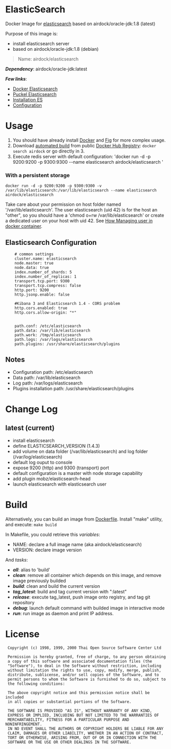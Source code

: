 # ElasticSearch

Docker Image for [elasticsearch](http://www.elasticsearch.com/) based on airdock/oracle-jdk:1.8 (latest)


Purpose of this image is:

- install elasticsearch server
- based on airdock/oracle-jdk:1.8 (debian)

> Name: airdock/elasticsearch

***Dependency***: airdock/oracle-jdk:latest

***Few links***:

- [Docker Elasticsearch](https://github.com/dockerfile/elasticsearch)
- [Puckel Elasticsearch](https://github.com/puckel/dockerfiles)
- [Installation ES](http://www.elasticsearch.org/guide/en/elasticsearch/reference/current/setup-repositories.html)
- [Configuration](http://elasticsearch.org/guide/en/elasticsearch/reference/current/setup-configuration.html)



# Usage

1. You should have already install [Docker](https://www.docker.com/) and [Fig](http://www.fig.sh/) for more complex usage.
2. Download [automated build](https://registry.hub.docker.com/u/airdock/) from public [Docker Hub Registry](https://registry.hub.docker.com/):
`docker search airdock` or go directly in 3.
3. Execute redis server with default configuration:
	'docker run -d -p 9200:9200 -p 9300:9300 --name elasticsearch airdock/elasticsearch '

### With a persistent storage

	docker run -d -p 9200:9200 -p 9300:9300 -v /var/lib/elasticsearch:/var/lib/elasticsearch --name elasticsearch airdock/elasticsearch

Take care about your permission on host folder named '/var/lib/elasticsearch'.
The user elasticsearch (uid 42) is for the host an "other", so you should have a 'chmod o+rw /var/lib/elasticsearch' or create a dedicated user on your host with uid 42.
See [How Managing user in docker container](https://github.com/airdock-io/docker-base/blob/master/README.md#how-managing-user-in-docker-container).


## Elasticsearch Configuration 

```
	# common settings
	cluster.name: elasticsearch
	node.master: true
	node.data: true
	index.number_of_shards: 5
	index.number_of_replicas: 1
	transport.tcp.port: 9300
	transport.tcp.compress: false
	http.port: 9200
	http.jsonp.enable: false

	#Kibana 3 and Elasticsearch 1.4 - CORS problem
	http.cors.enabled: true
	http.cors.allow-origin: "*"


	path.conf: /etc/elasticsearch
	path.data: /var/lib/elasticsearch
	path.work: /tmp/elasticsearch
	path.logs: /var/logs/elasticsearch
	path.plugins: /usr/share/elasticsearch/plugins
```

## Notes

- Configuration path: /etc/elasticsearch
- Data path: /var/lib/elasticsearch
- Log path: /var/logs/elasticsearch
- Plugins installation path: /usr/share/elasticsearch/plugins

# Change Log


## latest (current)

- install elasticsearch
- define ELASTICSEARCH_VERSION (1.4.3)
- add volume on data folder (/var/lib/elasticsearch) and log folder (/var/log/elasticsearch)
- default log ouput to console
- expose 9200 (http) and 9300 (transport) port
- default configuration is a master with node storage capability
- add plugin mobz/elasticsearch-head
- launch elasticsearch with elasticsearch user 

# Build

Alternatively, you can build an image from [Dockerfile](https://github.com/airdock-io/docker-elasticsearch).
Install "make" utility, and execute: `make build`

In Makefile, you could retrieve this *variables*:

- NAME: declare a full image name (aka airdock/elasticsearch)
- VERSION: declare image version

And *tasks*:

- ***all***: alias to 'build'
- ***clean***: remove all container which depends on this image, and remove image previously builded
- ***build***: clean and build the current version
- ***tag_latest***: build and tag current version with ":latest"
- ***release***: execute tag_latest, push image onto registry, and tag git repository
- ***debug***: launch default command with builded image in interactive mode
- ***run***: run image as daemon and print IP address.



# License

```
 Copyright (c) 1998, 1999, 2000 Thai Open Source Software Center Ltd

 Permission is hereby granted, free of charge, to any person obtaining
 a copy of this software and associated documentation files (the
 "Software"), to deal in the Software without restriction, including
 without limitation the rights to use, copy, modify, merge, publish,
 distribute, sublicense, and/or sell copies of the Software, and to
 permit persons to whom the Software is furnished to do so, subject to
 the following conditions:

 The above copyright notice and this permission notice shall be included
 in all copies or substantial portions of the Software.

 THE SOFTWARE IS PROVIDED "AS IS", WITHOUT WARRANTY OF ANY KIND,
 EXPRESS OR IMPLIED, INCLUDING BUT NOT LIMITED TO THE WARRANTIES OF
 MERCHANTABILITY, FITNESS FOR A PARTICULAR PURPOSE AND NONINFRINGEMENT.
 IN NO EVENT SHALL THE AUTHORS OR COPYRIGHT HOLDERS BE LIABLE FOR ANY
 CLAIM, DAMAGES OR OTHER LIABILITY, WHETHER IN AN ACTION OF CONTRACT,
 TORT OR OTHERWISE, ARISING FROM, OUT OF OR IN CONNECTION WITH THE
 SOFTWARE OR THE USE OR OTHER DEALINGS IN THE SOFTWARE.
```
